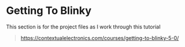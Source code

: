# Getting To Blinky

This section is for the project files as I work through this tutorial

> https://contextualelectronics.com/courses/getting-to-blinky-5-0/

